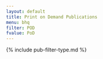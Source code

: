 ```yaml
---
layout: default
title: Print on Demand Publications
menu: bhq
filter: POD
fvalue: PoD
---
```


{% include pub-filter-type.md %} 